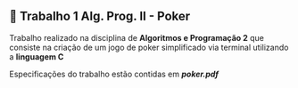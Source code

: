 ## :page_facing_up: Trabalho 1 Alg. Prog. II - Poker
Trabalho realizado na disciplina de **Algoritmos e Programação 2** que consiste na criação de um jogo de poker simplificado via terminal utilizando a **linguagem C**

Especificações do trabalho estão contidas em **_poker.pdf_**